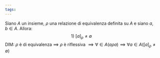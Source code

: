 ```yaml
---
tags:
---
```

Siano $A$ un insieme, $\rho$ una relazione di equivalenza definita su $A$ e siano $a,b \in A$.
Allora:
$$1)\ [a]_\rho \neq \emptyset$$
DIM:
$\rho$ è di equivalenza $\implies$ $\rho$ è riflessiva
$\implies \forall \in A(a \rho a) \implies \forall a \in A ([a]_\rho \neq \emptyset)$
